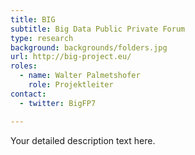 ```yaml
---
title: BIG
subtitle: Big Data Public Private Forum
type: research
background: backgrounds/folders.jpg
url: http://big-project.eu/
roles:
  - name: Walter Palmetshofer
    role: Projektleiter
contact:
  - twitter: BigFP7

---
```


Your detailed description text here.
